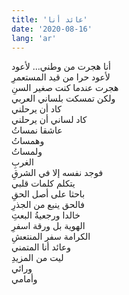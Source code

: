 ```yaml
---
title: 'عائد أنا'
date: '2020-08-16'
lang: 'ar'
---
```


أنا هجرت من وطني... لأعود  
لأعود حرا من قيد المستعمرِ  
هجرت عندما كنت صغير السنِ  
ولكن تمسكت بلساني العربي  
كاد أن يرحلني  
كاد لساني أن يرحلني  
عاشقا نمساتُ  
وهمساتُ  
ولمساتُ  
الغربِ  
فوجد نفسه إلا في الشرقِ  
يتكلم كلمات قلبي  
باحثا على أصل الحقِ  
فالحق ينبع من الجذرِ  
خالدا ورجعيةُ البعثِ  
الهوية بل ورقة اسفرِ  
الكرامة سفر المنتعشِ  
وعائد أنا المتمني  
ليت من المزيدِ  
ورائي  
وأمامي  